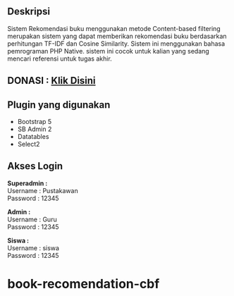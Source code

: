 ## Deskripsi

Sistem Rekomendasi buku menggunakan metode Content-based filtering merupakan sistem yang dapat memberikan rekomendasi buku berdasarkan perhitungan TF-IDF dan Cosine Similarity. Sistem ini menggunakan bahasa pemrograman PHP Native. sistem ini cocok untuk kalian yang sedang mencari referensi untuk tugas akhir.

## DONASI : <a href="https://saweria.co/RikyyArdii">Klik Disini</a>

## Plugin yang digunakan

- Bootstrap 5
- SB Admin 2
- Datatables
- Select2

## Akses Login

<b>Superadmin : </b>
<br/>
Username : Pustakawan
<br/>
Password : 12345

<b>Admin :</b>
<br/>
Username : Guru
<br/>
Password : 12345

<b>Siswa :</b>
<br/>
Username : siswa
<br/>
Password : 12345

# book-recomendation-cbf
